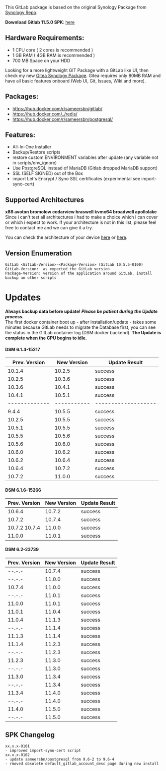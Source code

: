 This GitLab package is based on the original Synology Package from [Synology Repo](https://www.synology.com/de-de/dsm/packages/Docker-GitLab).

**Download Gitlab 11.5.0 SPK**: [here](https://github.com/jboxberger/synology-gitlab-jboxberger/releases)  

## Hardware Requirements:
- 1 CPU core ( 2 cores is recommended )
- 1 GB RAM ( 4GB RAM is recommended )
- 700 MB Space on your HDD

Looking for a more lightweight GIT Package with a GitLab like UI, then check my new [Gitea Synology Package](https://github.com/jboxberger/synology-gitea-jboxberger). Gitea requires only 80MB RAM and have all basic features onboard (Web UI, Git, Issues, Wiki and more).
 
## Packages:
- https://hub.docker.com/r/sameersbn/gitlab/
- https://hub.docker.com/_/redis/
- https://hub.docker.com/r/sameersbn/postgresql/

## Features: 
- All-In-One Installer
- Backup/Restore scripts
- restore custom ENVIRONMENT variables after update (any variable not in scripts/env_ignore)
- Use PostgreSQL instead of MariaDB (Gitlab dropped MariaDB support)
- SSL (SELF SIGNED) out of the Box
- import Let's Encrypt / Syno SSL certificates (experimental see import-syno-cert)
 
## Supported Architectures
**x86 avoton bromolow cedarview braswell kvmx64 broadwell apollolake**  
Since i can't test all architectures i had to make a choice which i can cover or which i expect to work. If your architecture is not in this list, please feel free to contact me and we can give it a try.  

You can check the architecture of your device [here](https://github.com/SynoCommunity/spksrc/wiki/Architecture-per-Synology-model) 
or [here](https://www.synology.com/en-us/knowledgebase/DSM/tutorial/General/What_kind_of_CPU_does_my_NAS_have).

## Version Enumeration
```
GitLab <GitLab-Version>-<Package-Version> (GitLab 10.5.5-0100)
GitLab-Version:  as expected the GitLab version
Package-Version: version of the application around GitLab, install backup an other scripts
```
# Updates
**Always backup data before update! _Please be patient during the Update process_**.   
The first docker container boot up - after installation/update - takes some minutes because GitLab needs to migrate the Database first, you can see the status in the GitLab container log (DSM docker backend). **The Update is complete when the CPU begins to idle.**    

#### DSM 6.1.4-15217 
| Prev. Version | New Version | Update Result       |
|---------------|-------------|---------------------|
| 10.1.4        | 10.2.5      | success             |
| 10.2.5        | 10.3.6      | success             |
| 10.3.6        | 10.4.1      | success             |
| 10.4.1        | 10.5.1      | success             |
| ------------- | ----------- | ------------------- |
|  9.4.4        | 10.5.5      | success             |
| 10.2.5        | 10.5.5      | success             |
| 10.5.1        | 10.5.5      | success             |
| 10.5.5        | 10.5.6      | success             |
| 10.5.6        | 10.6.0      | success             |
| 10.6.0        | 10.6.2      | success             |
| 10.6.2        | 10.6.4      | success             |
| 10.6.4        | 10.7.2      | success             |
| 10.7.2        | 11.0.0      | success             |

#### DSM 6.1.6-15266
| Prev. Version | New Version | Update Result       |
|---------------|-------------|---------------------|
| 10.6.4        | 10.7.2      | success             |
| 10.7.2        | 10.7.4      | success             |
| 10.7.2 10.7.4 | 11.0.0      | success             |
| 11.0.0        | 11.0.1      | success             |

#### DSM 6.2-23739
| Prev. Version | New Version | Update Result       |
|---------------|-------------|---------------------|
| --.-.-        | 10.7.4      | success             |
| --.-.-        | 11.0.0      | success             |
| 10.7.4        | 11.0.0      | success             |
| --.-.-        | 11.0.1      | success             |
| 11.0.0        | 11.0.1      | success             |
| 11.0.1        | 11.0.4      | success             |
| 11.0.4        | 11.1.3      | success             |
| --.-.-        | 11.1.4      | success             |
| 11.1.3        | 11.1.4      | success             |
| 11.1.4        | 11.2.3      | success             |
| --.-.-        | 11.2.3      | success             |
| 11.2.3        | 11.3.0      | success             |
| --.-.-        | 11.3.0      | success             |
| 11.3.0        | 11.3.4      | success             |
| --.-.-        | 11.3.4      | success             |
| 11.3.4        | 11.4.0      | success             |
| --.-.-        | 11.4.0      | success             |
| 11.4.0        | 11.5.0      | success             |
| --.-.-        | 11.5.0      | success             |


## SPK Changelog
```
xx.x.x-0101
- improved import-syno-cert script
xx.x.x-0102
- update sameersbn/postgresql from 9.6-2 to 9.6-4
- rmoved obsolete default_gitlab_account_desc page during new install
```
